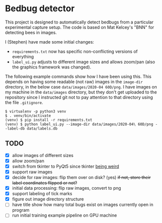 # Bedbug detector

This project is designed to automatically detect bedbugs from a particular
experimental capture setup. The code is based on Mat Kelcey's "BNN" for
detecting bees in images.

I (Stephen) have made some initial changes:

- `requirements.txt` now has specific non-conflicting versions of everything
- `label_ui.py` adjusts to different image sizes and allows zoom/pan
(also the graphics framework was changed).

The following example commands show how I have been using this. This depends on
having some readable (not raw) images in the `image-dir` directory, in the below case
`data/images/2020-04 60D/png`. I have images on my machine in the `data/images`
directory, but they don't get uploaded to the repository since I instructed
git not to pay attention to that directory using the file `.gitignore`.

```
$ virtualenv -p python3 venv
$ . venv/bin/activate
(venv) $ pip install -r requirements.txt
(venv) $ python label_ui.py --image-dir data/images/2020-04\ 60D/png --label-db data/labels.db
```

## TODO

- [x] allow images of different sizes
- [x] allow zoom/pan
- [x] switch from tkinter to PyQt5 since tkinter [being weird](https://bugs.python.org/issue42480)
- [x] support raw images
- [x] decide for raw images: flip them over on disk? (yes) ~~if not, store their label coordinates flipped or not?~~
- [x] initial data processing: flip raw images, convert to png
- [x] support labeling of tick marks
- [x] figure out image directory structure
- [ ] have title show how many total bugs exist on images currently open in program
- [ ] run initial training example pipeline on GPU machine
